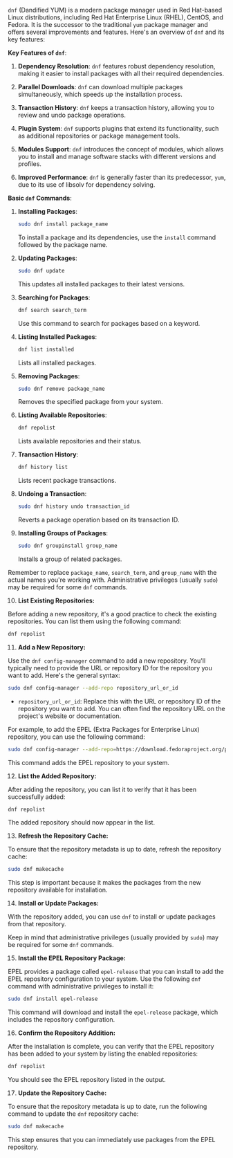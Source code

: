 
`dnf` (Dandified YUM) is a modern package manager used in Red Hat-based Linux distributions, including Red Hat Enterprise Linux (RHEL), CentOS, and Fedora. It is the successor to the traditional `yum` package manager and offers several improvements and features. Here's an overview of `dnf` and its key features:

**Key Features of `dnf`**:

1. **Dependency Resolution**: `dnf` features robust dependency resolution, making it easier to install packages with all their required dependencies.

2. **Parallel Downloads**: `dnf` can download multiple packages simultaneously, which speeds up the installation process.

3. **Transaction History**: `dnf` keeps a transaction history, allowing you to review and undo package operations.

4. **Plugin System**: `dnf` supports plugins that extend its functionality, such as additional repositories or package management tools.

5. **Modules Support**: `dnf` introduces the concept of modules, which allows you to install and manage software stacks with different versions and profiles.

6. **Improved Performance**: `dnf` is generally faster than its predecessor, `yum`, due to its use of libsolv for dependency solving.

**Basic `dnf` Commands**:

1. **Installing Packages**:

   ```bash
   sudo dnf install package_name
   ```

   To install a package and its dependencies, use the `install` command followed by the package name.

2. **Updating Packages**:

   ```bash
   sudo dnf update
   ```

   This updates all installed packages to their latest versions.

3. **Searching for Packages**:

   ```bash
   dnf search search_term
   ```

   Use this command to search for packages based on a keyword.

4. **Listing Installed Packages**:

   ```bash
   dnf list installed
   ```

   Lists all installed packages.

5. **Removing Packages**:

   ```bash
   sudo dnf remove package_name
   ```

   Removes the specified package from your system.

6. **Listing Available Repositories**:

   ```bash
   dnf repolist
   ```

   Lists available repositories and their status.

7. **Transaction History**:

   ```bash
   dnf history list
   ```

   Lists recent package transactions.

8. **Undoing a Transaction**:

   ```bash
   sudo dnf history undo transaction_id
   ```

   Reverts a package operation based on its transaction ID.

9. **Installing Groups of Packages**:

   ```bash
   sudo dnf groupinstall group_name
   ```

   Installs a group of related packages.

Remember to replace `package_name`, `search_term`, and `group_name` with the actual names you're working with. Administrative privileges (usually `sudo`) may be required for some `dnf` commands.


10. **List Existing Repositories:**

   Before adding a new repository, it's a good practice to check the existing repositories. You can list them using the following command:

   ```bash
   dnf repolist
   ```

11. **Add a New Repository:**

   Use the `dnf config-manager` command to add a new repository. You'll typically need to provide the URL or repository ID for the repository you want to add. Here's the general syntax:

   ```bash
   sudo dnf config-manager --add-repo repository_url_or_id
   ```

   - `repository_url_or_id`: Replace this with the URL or repository ID of the repository you want to add. You can often find the repository URL on the project's website or documentation.

   For example, to add the EPEL (Extra Packages for Enterprise Linux) repository, you can use the following command:

   ```bash
   sudo dnf config-manager --add-repo=https://download.fedoraproject.org/pub/epel/epel-release-latest-8.noarch.rpm
   ```

   This command adds the EPEL repository to your system.

12. **List the Added Repository:**

   After adding the repository, you can list it to verify that it has been successfully added:

   ```bash
   dnf repolist
   ```

   The added repository should now appear in the list.

13. **Refresh the Repository Cache:**

   To ensure that the repository metadata is up to date, refresh the repository cache:

   ```bash
   sudo dnf makecache
   ```

   This step is important because it makes the packages from the new repository available for installation.

14. **Install or Update Packages:**

   With the repository added, you can use `dnf` to install or update packages from that repository.

Keep in mind that administrative privileges (usually provided by `sudo`) may be required for some `dnf` commands.


15. **Install the EPEL Repository Package:**

   EPEL provides a package called `epel-release` that you can install to add the EPEL repository configuration to your system. Use the following `dnf` command with administrative privileges to install it:

   ```bash
   sudo dnf install epel-release
   ```

   This command will download and install the `epel-release` package, which includes the repository configuration.

16. **Confirm the Repository Addition:**

   After the installation is complete, you can verify that the EPEL repository has been added to your system by listing the enabled repositories:

   ```bash
   dnf repolist
   ```

   You should see the EPEL repository listed in the output.

17. **Update the Repository Cache:**

   To ensure that the repository metadata is up to date, run the following command to update the `dnf` repository cache:

   ```bash
   sudo dnf makecache
   ```

   This step ensures that you can immediately use packages from the EPEL repository.
